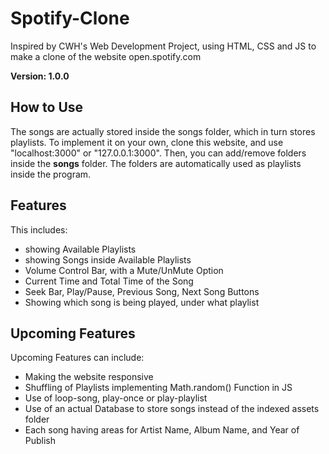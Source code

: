 # Spotify-Clone
Inspired by CWH's Web Development Project, using HTML, CSS and JS to make a clone of the website open.spotify.com

**Version: 1.0.0**

## How to Use ##
The songs are actually stored inside the songs folder, which in turn stores playlists. To implement it on your own, clone this website, and use "localhost:3000" or "127.0.0.1:3000".
Then, you can add/remove folders inside the **songs** folder. The folders are automatically used as playlists inside the program.

## Features ##
This includes: 
  * showing Available Playlists
  * showing Songs inside Available Playlists
  * Volume Control Bar, with a Mute/UnMute Option
  * Current Time and Total Time of the Song
  * Seek Bar, Play/Pause, Previous Song, Next Song Buttons
  * Showing which song is being played, under what playlist

## Upcoming Features ##
Upcoming Features can include:
  * Making the website responsive
  * Shuffling of Playlists implementing Math.random() Function in JS
  * Use of loop-song, play-once or play-playlist
  * Use of an actual Database to store songs instead of the indexed assets folder
  * Each song having areas for Artist Name, Album Name, and Year of Publish

